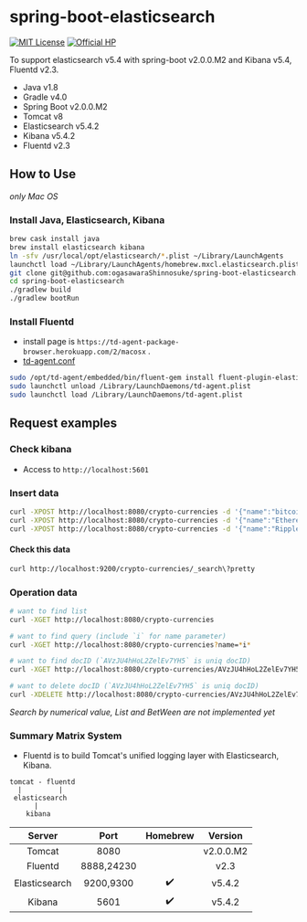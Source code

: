 # spring-boot-elasticsearch
[![MIT License](http://img.shields.io/badge/license-MIT-blue.svg?style=flat)](LICENSE)
[![Official HP](https://img.shields.io/badge/official-homepage-green.svg)](https://ogasawarashinnosuke.github.io/spring-boot-elasticsearch/)

To support elasticsearch v5.4 with spring-boot v2.0.0.M2 and Kibana v5.4, Fluentd v2.3.
* Java v1.8
* Gradle v4.0
* Spring Boot v2.0.0.M2
* Tomcat v8
* Elasticsearch v5.4.2
* Kibana v5.4.2
* Fluentd v2.3

## How to Use
*only Mac OS*

### Install Java, Elasticsearch, Kibana

``` sh
brew cask install java
brew install elasticsearch kibana
ln -sfv /usr/local/opt/elasticsearch/*.plist ~/Library/LaunchAgents
launchctl load ~/Library/LaunchAgents/homebrew.mxcl.elasticsearch.plist
git clone git@github.com:ogasawaraShinnosuke/spring-boot-elasticsearch.git
cd spring-boot-elasticsearch
./gradlew build
./gradlew bootRun
```

### Install Fluentd
- install page is `https://td-agent-package-browser.herokuapp.com/2/macosx` .
- [td-agent.conf](settings/etc/td-agent/td-agent.conf)

``` sh
sudo /opt/td-agent/embedded/bin/fluent-gem install fluent-plugin-elasticsearch
sudo launchctl unload /Library/LaunchDaemons/td-agent.plist
sudo launchctl load /Library/LaunchDaemons/td-agent.plist
```

## Request examples

### Check kibana 

- Access to `http://localhost:5601`

### Insert data

``` sh
curl -XPOST http://localhost:8080/crypto-currencies -d '{"name":"bitcoin","marketCapitalization":46219389522.4,"keywords": ["bitcoin","BTC"]}'
curl -XPOST http://localhost:8080/crypto-currencies -d '{"name":"Ethereum","marketCapitalization":31278008829.5,"keywords": ["Ethereum","ETH"]}'
curl -XPOST http://localhost:8080/crypto-currencies -d '{"name":"Ripple","marketCapitalization":12034938611.6,"keywords":["Ripple","XRP"]}'
```
#### Check this data

``` sh
curl http://localhost:9200/crypto-currencies/_search\?pretty
```

### Operation data

``` sh
# want to find list
curl -XGET http://localhost:8080/crypto-currencies

# want to find query (include `i` for name parameter)
curl -XGET http://localhost:8080/crypto-currencies?name=*i*

# want to find docID (`AVzJU4hHoL2ZelEv7YH5` is uniq docID)
curl -XGET http://localhost:8080/crypto-currencies/AVzJU4hHoL2ZelEv7YH5

# want to delete docID (`AVzJU4hHoL2ZelEv7YH5` is uniq docID)
curl -XDELETE http://localhost:8080/crypto-currencies/AVzJU4hHoL2ZelEv7YH5
```

*Search by numerical value, List and BetWeen are not implemented yet*

### Summary Matrix System

- Fluentd is to build Tomcat's unified logging layer with Elasticsearch, Kibana.

```
tomcat - fluentd
  |         |
 elasticsearch
      |
    kibana
```

Server|Port|Homebrew|Version
:--:|:--:|:--:|:--:
Tomcat|8080||v2.0.0.M2
Fluentd|8888,24230||v2.3
Elasticsearch|9200,9300|:heavy_check_mark:|v5.4.2
Kibana|5601|:heavy_check_mark:|v5.4.2
